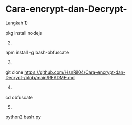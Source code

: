# Cara-encrypt-dan-Decrypt-
Langkah 1)

pkg install nodejs

2)
npm install -g bash-obfuscate

3)
git clone https://github.com/HsnRil04/Cara-encrypt-dan-Decrypt-/blob/main/README.md

4)
cd obfuscate

5)
python2 bash.py
